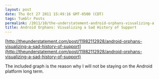 ```yaml
---
layout: post
date: Thu Oct 27 2011 15:49:16 GMT-0500 (CDT)
tags: Tumblr Posts
permalink: /2011/10/the-understatement-android-orphans-visualizing-a
title: Android Orphans: Visualizing a Sad History of Support
---
```


[http://theunderstatement.com/post/11982112928/android-orphans-visualizing-a-sad-history-of-support](http://theunderstatement.com/post/11982112928/android-orphans-visualizing-a-sad-history-of-support)

The included graph is the reason why I will not be staying on the Android platform long term.
